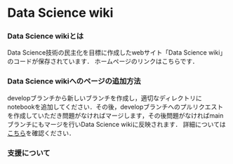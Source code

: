 # Data Science wiki


### Data Science wikiとは
Data Science技術の民主化を目標に作成したwebサイト「Data Science wiki」のコードが保存されています．
ホームページのリンクはこちらです．


### Data Science wikiへのページの追加方法
developブランチから新しいブランチを作成し，適切なディレクトリにnotebookを追加してください．その後，developブランチへのプルリクエストを作成していただき問題がなければマージします，その後問題がなければmainブランチにもマージを行いData Science wikiに反映されます．
詳細については[こちら](https://github.com/fuyu-quant/data-science-wiki/wiki/Data-Science-wiki%E3%81%B8%E3%81%AE%E3%83%9A%E3%83%BC%E3%82%B8%E3%81%AE%E8%BF%BD%E5%8A%A0%E6%96%B9%E6%B3%95)を確認ください．


### 支援について

